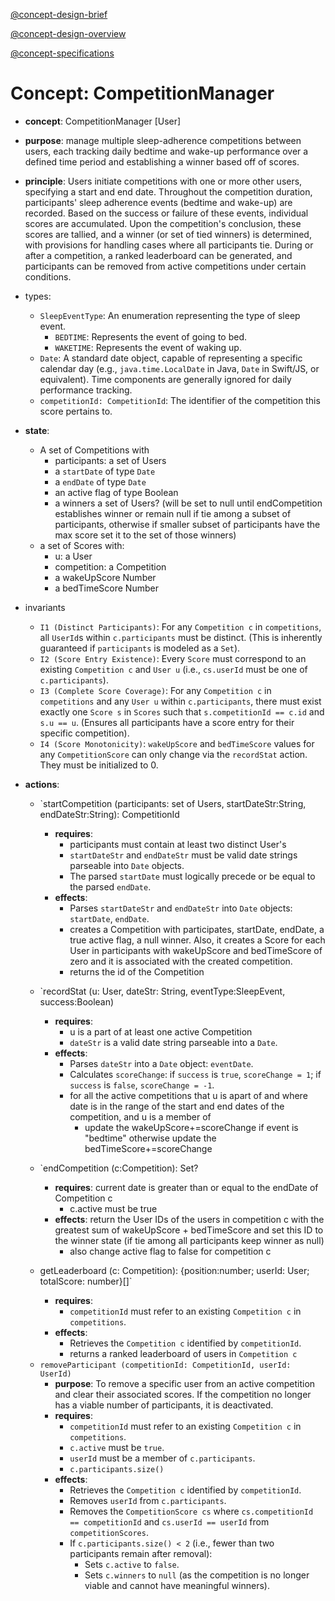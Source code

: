 
[@concept-design-brief](../../background/concept-design-brief.md)

[@concept-design-overview](../../background/concept-design-overview.md)

[@concept-specifications](../../background/concept-specifications.md)

# Concept: CompetitionManager
- **concept**: CompetitionManager [User]
- **purpose**: manage multiple sleep-adherence competitions between users, each tracking daily bedtime and wake-up performance over a defined time period and establishing a winner based off of scores.
- **principle**: Users initiate competitions with one or more other users, specifying a start and end date. Throughout the competition duration, participants' sleep adherence events (bedtime and wake-up) are recorded. Based on the success or failure of these events, individual scores are accumulated. Upon the competition's conclusion, these scores are tallied, and a winner (or set of tied winners) is determined, with provisions for handling cases where all participants tie. During or after a competition, a ranked leaderboard can be generated, and participants can be removed from active competitions under certain conditions.
- types:
	- `SleepEventType`: An enumeration representing the type of sleep event.
        *   `BEDTIME`: Represents the event of going to bed.
        *   `WAKETIME`: Represents the event of waking up.
    * `Date`: A standard date object, capable of representing a specific calendar day (e.g., `java.time.LocalDate` in Java, `Date` in Swift/JS, or equivalent). Time components are generally ignored for daily performance tracking.
    * `competitionId: CompetitionId`: The identifier of the competition this score pertains to.
- **state**:
    - A set of Competitions with
        - participants: a set of Users
        - a `startDate` of type `Date`
        - a `endDate` of type `Date`
        - an active flag of type Boolean
        - a winners a set of Users? (will be set to null until endCompetition establishes winner or remain null if tie among a subset of participants, otherwise if smaller subset of participants have the max score set it to the set of those winners)
    - a set of Scores with:
	    - u: a User
	    - competition: a Competition
	    - a wakeUpScore Number
	    - a bedTimeScore Number
- invariants
	-  `I1 (Distinct Participants)`: For any `Competition c` in `competitions`, all `UserId`s within `c.participants` must be distinct. (This is inherently guaranteed if `participants` is modeled as a `Set`).
	-  `I2 (Score Entry Existence)`: Every `Score` must correspond to an existing `Competition c` and `User u` (i.e., `cs.userId` must be one of `c.participants`).
	- `I3 (Complete Score Coverage)`: For any `Competition c` in `competitions` and any `User u` within `c.participants`, there must exist exactly one `Score s` in `Scores` such that `s.competitionId == c.id` and `s.u == u`. (Ensures all participants have a score entry for their specific competition).
	- `I4 (Score Monotonicity)`: `wakeUpScore` and `bedTimeScore` values for any `CompetitionScore` can only change via the `recordStat` action. They must be initialized to 0.
- **actions**:
    - `startCompetition (participants: set of Users, startDateStr:String, endDateStr:String): CompetitionId
        - **requires**: 
	        - participants must contain at least two distinct User's
	        - `startDateStr` and `endDateStr` must be valid date strings parseable into `Date` objects.
            *   The parsed `startDate` must logically precede or be equal to the parsed `endDate`.
        - **effects**:
	        - Parses `startDateStr` and `endDateStr` into `Date` objects: `startDate`, `endDate`.
	        - creates a Competition with participates, startDate, endDate, a true active flag, a null winner. Also, it creates a Score for each User in participants with wakeUpScore and bedTimeScore of zero and it is associated with the created competition.
	        - returns the id of the Competition
    - `recordStat (u: User, dateStr: String, eventType:SleepEvent, success:Boolean)
        - **requires**:
	        - u is a part of at least one active Competition
	        - `dateStr` is a valid date string parseable into a `Date`.
        - **effects**:
	        -  Parses `dateStr` into a `Date` object: `eventDate`.
	        - Calculates `scoreChange`: if `success` is `true`, `scoreChange = 1`; if `success` is `false`, `scoreChange = -1`.
	        - for all the active competitions that u is apart of and where date is in the range of the start and end dates of the competition, and u is a member of
		        - update the wakeUpScore+=scoreChange if event is "bedtime" otherwise update the bedTimeScore+=scoreChange

    - `endCompetition (c:Competition): Set<User>?
        - **requires**: current date is greater than or equal to the endDate of Competition c
            - c.active must be true
        - **effects**: return the User IDs of the users in competition c with the greatest sum of wakeUpScore + bedTimeScore and set this ID to the winner state (if tie among all participants keep winner as null)
	        - also change active flag to false for competition c

    - getLeaderboard (c: Competition): {position:number; userId: User; totalScore: number}[]`
        *   **requires**:
            *   `competitionId` must refer to an existing `Competition c` in `competitions`.
        *   **effects**:
            *   Retrieves the `Competition c` identified by `competitionId`.
            *   returns a ranked leaderboard of users in `Competition c`

    *   `removeParticipant (competitionId: CompetitionId, userId: UserId)`
        *   **purpose**: To remove a specific user from an active competition and clear their associated scores. If the competition no longer has a viable number of participants, it is deactivated.
        *   **requires**:
            *   `competitionId` must refer to an existing `Competition c` in `competitions`.
            *   `c.active` must be `true`.
            *   `userId` must be a member of `c.participants`.
            *   `c.participants.size()`
        *   **effects**:
            *   Retrieves the `Competition c` identified by `competitionId`.
            *   Removes `userId` from `c.participants`.
            *   Removes the `CompetitionScore cs` where `cs.competitionId == competitionId` and `cs.userId == userId` from `competitionScores`.
            *   If `c.participants.size() < 2` (i.e., fewer than two participants remain after removal):
                *   Sets `c.active` to `false`.
                *   Sets `c.winners` to `null` (as the competition is no longer viable and cannot have meaningful winners).
